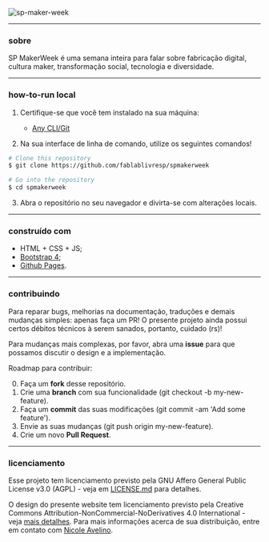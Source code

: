 ![sp-maker-week](https://scontent.fcgh4-1.fna.fbcdn.net/v/t1.0-9/40457549_206369736753721_5084661135756492800_n.png?_nc_cat=0&_nc_eui2=AeEcsuCFc2YfPjUTUxhBD9MbDkDsvG88bzPcJYgHuO6pk53SK7BrhoVGnP7x18VWODzArCMpRmX4tcTg9MkpelpxPsPWTwZ2tWeuIwu6_UF98w&oh=7ebb41a1d752c123fbd1a5f8d1bd6894&oe=5C2D9EB9)

---

### sobre 

SP MakerWeek é uma semana inteira para falar sobre fabricação digital, cultura maker, transformação social, tecnologia e diversidade.

---

### how-to-run local

1. Certifique-se que você tem instalado na sua máquina:
	- [Any CLI/Git](https://git-for-windows.github.io/)

2. Na sua interface de linha de comando, utilize os seguintes comandos!

```bash
# Clone this repository
$ git clone https://github.com/fablablivresp/spmakerweek

# Go into the repository
$ cd spmakerweek

```

3. Abra o repositório no seu navegador e divirta-se com alterações locais.

---

### construído com

- HTML + CSS + JS;
- [Bootstrap 4](https://getbootstrap.com/);
- [Github Pages](https://pages.github.com/).

---

### contribuindo

Para reparar bugs, melhorias na documentação, traduções e demais mudanças simples: apenas faça um PR! O presente projeto ainda possui certos débitos técnicos à serem sanados, portanto, cuidado (rs)! <br/>

Para mudanças mais complexas, por favor, abra uma __issue__ para que possamos discutir o design e a implementação. </br>

Roadmap para contribuir: </br>

0. Faça um __fork__ desse repositório.
1. Crie uma __branch__ com sua funcionalidade (git checkout -b my-new-feature).
2. Faça um __commit__ das suas modificações (git commit -am 'Add some feature').
3. Envie as suas mudanças (git push origin my-new-feature).
4. Crie um novo __Pull Request__.

---


### licenciamento 

Esse projeto tem licenciamento previsto pela GNU Affero General Public License v3.0 (AGPL) - veja em [LICENSE.md](https://github.com/fablablivresp/spmakerweek/blob/master/LICENSE) para detalhes. </br>

O design do presente website tem licenciamento previsto pela Creative Commons Attribution-NonCommercial-NoDerivatives 4.0 International - veja [mais detalhes](https://creativecommons.org/licenses/by-nc-nd/4.0/legalcode). Para mais informações acerca de sua distribuição, entre em contato com [Nicole Avelino](https://www.behance.net/NicoleAvelino).
